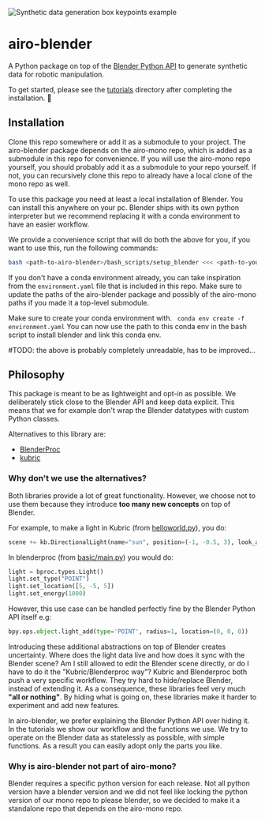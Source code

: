 ![Synthetic data generation box keypoints example](https://i.imgur.com/ZpH0grX.jpg)

# airo-blender

A Python package on top of the [Blender Python API](https://docs.blender.org/api/current/index.html) to
generate synthetic data for robotic manipulation.

To get started, please see the [tutorials](docs/tutorials) directory after completing the installation. :notebook_with_decorative_cover:


## Installation

Clone this repo somewhere or add it as a submodule to your project. The airo-blender package depends on the airo-mono repo, which is added as a submodule in this repo for convenience. If you will use the airo-mono repo yourself, you should probably add it as a submodule to your repo yourself. If not, you can recursively clone this repo to already have a local clone of the mono repo as well.

To use this package you need at least a local installation of Blender. You can install this anywhere on your pc.
Blender ships with its own python interpreter but we recommend replacing it with a conda environment to have an easier workflow.

We provide a convenience script that will do both the above for you, if you want to use this, run the following commands:
```bash
bash <path-to-airo-blender>/bash_scripts/setup_blender <<< <path-to-your-conda-env> 
```

If you don't have a conda environment already, you can take inspiration from the `environment.yaml` file that is included in this repo.
Make sure to update the paths of the airo-blender package and possibly of the airo-mono paths if you made it a top-level submodule.

Make sure to create your conda environment with.
``` conda env create -f environment.yaml```
You can now use the path to this conda env in the bash script to install blender and link this conda env.

#TODO: the above is probably completely unreadable, has to be improved...

## Philosophy
This package is meant to be as lightweight and opt-in as possible.
We deliberately stick close to the Blender API and keep data explicit.
This means that we for example don't wrap the Blender datatypes with custom Python classes.

Alternatives to this library are:
* [BlenderProc](https://github.com/DLR-RM/BlenderProc)
* [kubric](https://github.com/google-research/kubric)

### Why don't we use the alternatives?
Both libraries provide a lot of great functionality.
However, we choose not to use them because they introduce **too many new concepts** on top of Blender.

For example, to make a light in Kubric (from [helloworld.py](https://github.com/google-research/kubric/blob/main/examples/helloworld.py)), you do:
```python
scene += kb.DirectionalLight(name="sun", position=(-1, -0.5, 3), look_at=(0, 0, 0), intensity=1.5)
```
In blenderproc (from [basic/main.py](https://github.com/DLR-RM/BlenderProc/blob/main/examples/basics/basic/main.py)) you would do:
```python
light = bproc.types.Light()
light.set_type("POINT")
light.set_location([5, -5, 5])
light.set_energy(1000)
```
However, this use case can be handled perfectly fine by the Blender Python API itself e.g:
```python
bpy.ops.object.light_add(type='POINT', radius=1, location=(0, 0, 0))
```
Introducing these additional abstractions on top of Blender creates uncertainty.
Where does the light data live and how does it sync with the Blender scene? Am I still allowed to edit the Blender scene directly, or do I have to do it the "Kubric/Blenderproc way"?
Kubric and Blenderproc both push a very specific workflow.
They try hard to hide/replace Blender, instead of extending it.
As a consequence, these libraries feel very much **"all or nothing"**.
By hiding what is going on, these libraries make it harder to experiment and add new features.

In airo-blender, we prefer explaining the Blender Python API over hiding it.
In the tutorials we show our workflow and the functions we use.
We try to operate on the Blender data as statelessly as possible, with simple functions.
As a result you can easily adopt only the parts you like.

### Why is airo-blender not part of airo-mono? 
Blender requires a specific python version for each release. 
Not all python version have a blender version and we did not feel like locking the python version of our mono repo to please blender, so we decided to make it a standalone repo that depends on the airo-mono repo.